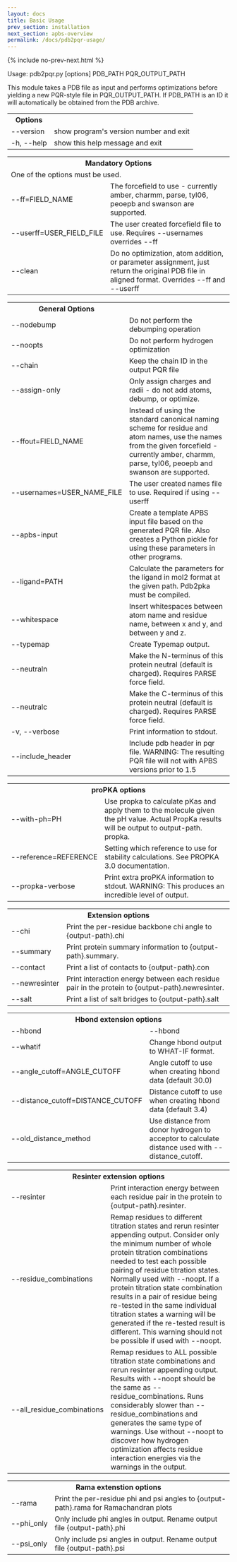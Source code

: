 ```yaml
---
layout: docs
title: Basic Usage
prev_section: installation
next_section: apbs-overview
permalink: /docs/pdb2pqr-usage/
---
```



{% include no-prev-next.html %}



Usage: pdb2pqr.py [options] PDB_PATH PQR_OUTPUT_PATH

This module takes a PDB file as input and performs optimizations before
yielding a new PQR-style file in PQR_OUTPUT_PATH. If PDB_PATH is an ID it will
automatically be obtained from the PDB archive.

<table>
<th>Options</th>
<tr><td><nobr>--version</td><td>show program's version number and exit</td></tr>
<tr><td>-h, --help</td><td>show this help message and exit</td></tr>
</table>

<table>
<th colspan="2">Mandatory Options</th>
<tr><td colspan="2">One of the options must be used.</td></tr>
<tr><td><nobr>--ff=FIELD_NAME</td><td> The forcefield to use - currently amber, charmm,
parse, tyl06, peoepb and swanson are supported.</td></tr>
<tr><td><nobr>--userff=USER_FIELD_FILE</nobr></td><td>The user created forcefield file to use. Requires --usernames overrides --ff</td></tr>
<tr><td><nobr>--clean</nobr></td><td>Do no optimization, atom addition, or parameter assignment, just return the original PDB file in aligned format. Overrides --ff and --userff</td></tr>
</table>

<table>
<th>General Options</th>
<tr><td><nobr>--nodebump</nobr></td><td>Do not perform the debumping operation</td></tr>
<tr><td><nobr>--noopts</nobr></td><td>Do not perform hydrogen optimization</td></tr>
<tr><td><nobr>--chain</nobr></td><td>Keep the chain ID in the output PQR file</td></tr>
<tr><td><nobr>--assign-only</nobr></td><td>Only assign charges and radii - do not add atoms, debump, or optimize.</td></tr>
<tr><td><nobr>--ffout=FIELD_NAME</nobr></td><td>Instead of using the standard canonical naming scheme for residue and atom names, use the names from the given forcefield - currently amber, charmm, parse, tyl06, peoepb and swanson are supported.</td></tr>
<tr><td><nobr>--usernames=USER_NAME_FILE</nobr></td><td>The user created names file to use. Required if using --userff</td></tr>
<tr><td><nobr>--apbs-input</nobr></td><td>Create a template APBS input file based on the generated PQR file.  Also creates a Python pickle for using these parameters in other programs.</td></tr>
<tr><td><nobr>--ligand=PATH</nobr></td><td>Calculate the parameters for the ligand in mol2 format at the given path. Pdb2pka must be compiled.</td></tr>
<tr><td><nobr>--whitespace</nobr></td><td>Insert whitespaces between atom name and residue name, between x and y, and between y and z.</td></tr>
<tr><td><nobr>--typemap</td><td>Create Typemap output.</td></tr>
<tr><td><nobr>--neutraln</nobr></td><td>Make the N-terminus of this protein neutral (default is charged). Requires PARSE force field.</td></tr>
<tr><td><nobr>--neutralc</nobr></td><td>Make the C-terminus of this protein neutral (default is charged). Requires PARSE force field.</td></tr>
<tr><td>-v, --verbose</nobr></td><td>Print information to stdout.</td></tr>
<tr><td><nobr>--include_header</nobr></td><td>Include pdb header in pqr file. WARNING: The resulting PQR file will not with APBS versions prior to 1.5</td></tr>
</table>

<table>
<th colspan="2">proPKA options</th>
<tr><td><nobr>--with-ph=PH</nobr></td><td>Use propka to calculate pKas and apply them to the molecule given the pH value. Actual PropKa results will be output to output-path. propka.</td></tr>
<tr><td><nobr>--reference=REFERENCE</nobr></td><td>Setting which reference to use for stability calculations. See PROPKA 3.0 documentation.</td></tr>
<tr><td><nobr>--propka-verbose</nobr></td><td>Print extra proPKA information to stdout. WARNING: This produces an incredible level of output.</td></tr>
</table>

<table>
<th colspan="2">Extension options</th>
<tr><td><nobr>--chi</nobr></td><td>Print the per-residue backbone chi angle to {output-path}.chi</td></tr>
<tr><td><nobr>--summary</nobr></td><td>Print protein summary information to {output-path}.summary.</td>
</tr>
<tr><td><nobr>--contact</nobr></td><td>Print a list of contacts to {output-path}.con</td></tr>
<tr><td><nobr>--newresinter</nobr></td><td>Print interaction energy between each residue pair in the protein to {output-path}.newresinter.</td></tr>
<tr><td><nobr>--salt</nobr></td><td>Print a list of salt bridges to {output-path}.salt</td></tr>
</table>

<table>
<th colspan="2">Hbond extension options</th>
<tr><td><nobr>--hbond</nobr></td><td><nobr>--hbond</td></tr>
<tr><td><nobr>--whatif</nobr></td><td>Change hbond output to WHAT-IF format.</td></tr>
<tr><td><nobr>--angle_cutoff=ANGLE_CUTOFF</nobr></td><td>Angle cutoff to use when creating hbond data (default 30.0)</td>
</tr>
<tr><td><nobr>--distance_cutoff=DISTANCE_CUTOFF</nobr></td><td>Distance cutoff to use when creating hbond data (default 3.4)</td></tr>
<tr><td><nobr>--old_distance_method</nobr></td><td>Use distance from donor hydrogen to acceptor to calculate distance used with --distance_cutoff.</td></tr>
</table>

<table>
<th colspan="2">Resinter extension options</th>
<tr><td><nobr>--resinter</nobr></td><td>Print interaction energy between each residue pair in the protein to {output-path}.resinter.</td></tr>
<tr><td><nobr>--residue_combinations</nobr></td><td>Remap residues to different titration states and rerun resinter appending output. Consider only the minimum number of whole protein titration combinations needed to test each possible pairing of residue titration states. Normally used with --noopt. If a protein titration state combination results in a pair of residue being  re-tested in the same individual titration states a warning will be generated if the re-tested result is different. This warning should not be possible if used with --noopt.</td></tr>
<tr><td><nobr>--all_residue_combinations</nobr></td><td>Remap residues to ALL possible titration state combinations and rerun resinter appending output. Results with --noopt should be the same as --residue_combinations. Runs considerably slower than --residue_combinations and generates the same type of warnings.  Use without --noopt to discover how hydrogen optimization affects residue interaction energies via the warnings in the output.</td></tr>
</table>

<table>
<th colspan="2">Rama extenstion options</th>
<tr><td><nobr>--rama</nobr></td><td>Print the per-residue phi and psi angles to {output-path}.rama for Ramachandran plots</td></tr>
<tr><td><nobr>--phi_only</nobr></td><td>Only include phi angles in output. Rename output file {output-path}.phi</nobr></td></tr>
<tr><td><nobr>--psi_only</nobr></td><td>Only include psi angles in output. Rename output file {output-path}.psi</td></tr>
</table>
